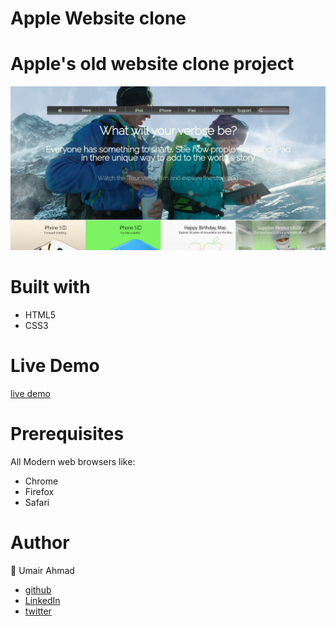 
# Apple Website clone

Apple's old website clone project 
===================

![Image description](https://raw.githubusercontent.com/UmairAhmad125/apple-website-clone/feature/resources/Screenshot.png)



# Built with #
 - HTML5 
  - CSS3 


# Live Demo #
[live demo](https://rawcdn.githack.com/UmairAhmad125/apple-website-clone/499e095678de5ac9f4df5985bd290a8b76c3db8e/index.html)


 # Prerequisites #
 All Modern web browsers like:
- Chrome 
- Firefox
 - Safari



 # Author # 


👤 Umair Ahmad
 - [github](https://github.com/UmairAhmad125)
 - [LinkedIn](https://www.linkedin.com/in/umair-ahmad-b5a89015a/)
 - [twitter](https://twitter.com/umairahmadDP)   
